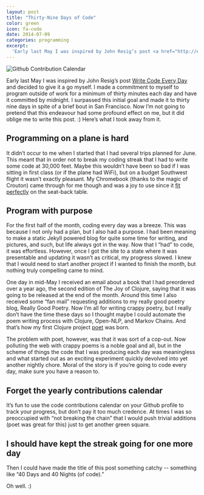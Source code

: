 ```yaml
---
layout: post
title: "Thirty-Nine Days of Code"
color: green
icon: fa-code
date: 2014-07-09
categories: programming
excerpt:
  'Early last May I was inspired by John Resig’s post <a href="http://ejohn.org/blog/write-code-every-day/">Write Code Every Day</a> and decided to give it a go myself.  I made a commitment to myself to program outside of work for a minimum of thirty minutes each day and have it committed by midnight.  I surpassed this initial goal and made it to thirty nine days in spite of a brief bout in San Francisco.  Now I’m not going to pretend that this endeavour had some profound effect on me, but it did oblige me to write this post.'
---
```


<div><img src="https://s3.amazonaws.com/stuff.downey.io/images/github_calendar.PNG" alt="Github Contribution Calendar"></div>

Early last May I was inspired by John Resig’s post [Write Code Every Day](http://ejohn.org/blog/write-code-every-day/) and decided to give it a go myself.  I made a commitment to myself to program outside of work for a minimum of thirty minutes each day and have it committed by midnight.  I surpassed this initial goal and made it to thirty nine days in spite of a brief bout in San Francisco.  Now I’m not going to pretend that this endeavour had some profound effect on me, but it did oblige me to write this post. :)  Here’s what I took away from it.


## Programming on a plane is hard

It didn’t occur to me when I started that I had several trips planned for June.  This meant that in order not to break my coding streak that I had to write some code at 30,000 feet.  Maybe this wouldn’t have been so bad if I was sitting in first class (or if the plane had WiFi), but on a budget Southwest flight it wasn’t exactly pleasant.  My Chromebook (thanks to the magic of Crouton) came through for me though and was a joy to use since it [fit perfectly](https://twitter.com/tcdowney/status/474719527029059584) on the seat-back table.


## Program with purpose

For the first half of the month, coding every day was a breeze.  This was because I not only had a plan, but I also had a purpose.  I had been meaning to make a static Jekyll powered blog for quite some time for writing, and pictures, and such, but life always got in the way.  Now that I “had” to code, it was effortless.  However, once I got the site to a state where it was presentable and updating it wasn’t as critical, my progress slowed.  I knew that I would need to start another project if I wanted to finish the month, but nothing truly compelling came to mind.

One day in mid-May I received an email about a book that I had preordered over a year ago, the second edition of The Joy of Clojure, saying that it was going to be released at the end of the month.  Around this time I also received some “fan mail” requesting additions to my really good poetry blog, Really Good Poetry.  Now I’m all for writing crappy poetry, but I really don’t have the time these days so I thought maybe I could automate the poem writing process with Clojure, Open-NLP, and Markov Chains.  And that’s how my first Clojure project [poet](https://github.com/tcdowney/poet) was born.

The problem with poet, however, was that it was sort of a cop-out.  Now polluting the web with crappy poems is a noble goal and all, but in the scheme of things the code that I was producing each day was meaningless and what started out as an exciting experiment quickly devolved into yet another nightly chore.  Moral of the story is if you’re going to code every day, make sure you have a reason to.


## Forget the yearly contributions calendar

It’s fun to use the code contributions calendar on your Github profile to track your progress, but don’t pay it too much credence.  At times I was so preoccupied with “not breaking the chain” that I would push trivial additions (poet was great for this) just to get another green square.


## I should have kept the streak going for one more day

Then I could have made the title of this post something catchy -- something like “40 Days and 40 Nights (of code).”

Oh well. :)
